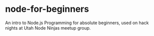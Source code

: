 node-for-beginners
==================

An intro to Node.js Programming for absolute beginners, used on hack nights at Utah Node Ninjas meetup group.
